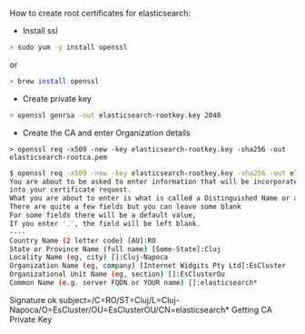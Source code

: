 How to create root certificates for elasticsearch: 

* Install ssl

```bash
> sudo yum -y install openssl
```

or

```bash
> brew install openssl
```


* Create private key

```bash
> openssl genrsa -out elasticsearch-rootkey.key 2048
```

* Create the CA and enter Organization details

```
> openssl req -x509 -new -key elasticsearch-rootkey.key -sha256 -out elasticsearch-rootca.pem
```

```bash
$ openssl req -x509 -new -key elasticsearch-rootkey.key -sha256 -out elasticsearch-rootca.pem
You are about to be asked to enter information that will be incorporated
into your certificate request.
What you are about to enter is what is called a Distinguished Name or a DN.
There are quite a few fields but you can leave some blank
For some fields there will be a default value,
If you enter '.', the field will be left blank.
----
Country Name (2 letter code) [AU]:RO
State or Province Name (full name) [Some-State]:Cluj
Locality Name (eg, city) []:Cluj-Napoca
Organization Name (eg, company) [Internet Widgits Pty Ltd]:EsCluster
Organizational Unit Name (eg, section) []:EsClusterOu
Common Name (e.g. server FQDN or YOUR name) []:elasticsearch*
```

Signature ok
subject=/C=RO/ST=Cluj/L=Cluj-Napoca/O=EsCluster/OU=EsClusterOU/CN=elasticsearch*
Getting CA Private Key